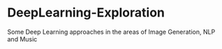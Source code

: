 # DeepLearning-Exploration
Some Deep Learning approaches in the areas of Image Generation, NLP and Music

